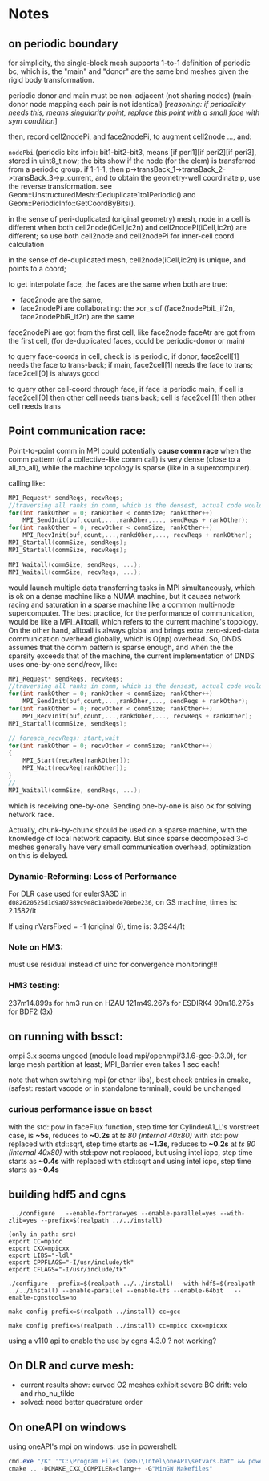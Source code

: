 # Notes

## on periodic boundary

for simplicity, the single-block mesh supports 1-to-1 definition of periodic bc, which is, the "main" and "donor" are the same bnd meshes given the rigid body transformation.

periodic donor and main must be non-adjacent (not sharing nodes) (main-donor node mapping each pair is not identical) [*reasoning: if periodicity needs this, means singularity point, replace this point with a small face with sym condition*]

then, record cell2nodePi, and face2nodePi, to augment cell2node ..., and:

`nodePbi` (periodic bits info): bit1-bit2-bit3, means [if peri1][if peri2][if peri3], stored in uint8_t now; the bits show if the node (for the elem) is transferred from a periodic group. if 1-1-1, then p->transBack_1->transBack_2->transBack_3->p_current, and to obtain the geometry-well coordinate p, use the reverse transformation. see Geom::UnstructuredMesh::Deduplicate1to1Periodic() and Geom::PeriodicInfo::GetCoordByBits().

in the sense of peri-duplicated (original geometry) mesh, node in a cell is different when both cell2node(iCell,ic2n) and cell2nodePI(iCell,ic2n) are different; so use both cell2node and cell2nodePi for inner-cell coord calculation

in the sense of de-duplicated mesh, cell2node(iCell,ic2n) is unique, and points to a coord;

to get interpolate face, the faces are the same when both are true:

- face2node are the same,
- face2nodePi are collaborating: the xor_s of (face2nodePbiL_if2n, face2nodePbiR_if2n) are the same

face2nodePi are got from the first cell, like face2node
faceAtr are got from the first cell, (for de-duplicated faces, could be periodic-donor or main)

to query face-coords in cell, check is is periodic, if donor, face2cell[1] needs the face to trans-back; if main, face2cell[1] needs the face to trans; face2cell[0] is always good

to query other cell-coord through face, if face is periodic main, if cell is face2cell[0] then other cell needs trans back; cell is face2cell[1] then other cell needs trans


## Point communication race:

Point-to-point comm in MPI could potentially **cause comm race** when the comm pattern (of a collective-like comm call) is very dense (close to a all_to_all), while the machine topology is sparse (like in a supercomputer).

calling like:

```c
MPI_Request* sendReqs, recvReqs;
//traversing all ranks in comm, which is the densest, actual code would omit those with zero size
for(int rankOther = 0; rankOther < commSize; rankOther++) 
    MPI_SendInit(buf,count,...,rankOher,..., sendReqs + rankOther);
for(int rankOther = 0; recvOther < commSize; rankOther++)
    MPI_RecvInit(buf,count,...,rankdOher,..., recvReqs + rankOther); 
MPI_Startall(commSize, sendReqs);
MPI_Startall(commSize, recvReqs);

MPI_Waitall(commSize, sendReqs, ...);
MPI_Waitall(commSize, recvReqs, ...);
```

would launch multiple data transferring tasks in MPI simultaneously, which is ok on a dense machine like a NUMA machine, but it causes network racing and saturation in a sparse machine like a common multi-node supercomputer. The best practice, for the performance of communication, would be like a MPI_Alltoall, which refers to the current machine's topology. On the other hand, alltoall is always global and brings extra zero-sized-data communication overhead globally, which is O(np) overhead. So, DNDS assumes that the comm pattern is sparse enough, and when the the sparsity exceeds that of the machine, the current implementation of DNDS uses one-by-one send/recv, like: 

```c
MPI_Request* sendReqs, recvReqs;
//traversing all ranks in comm, which is the densest, actual code would omit those with zero size
for(int rankOther = 0; rankOther < commSize; rankOther++) 
    MPI_SendInit(buf,count,...,rankOher,..., sendReqs + rankOther);
for(int rankOther = 0; recvOther < commSize; rankOther++)
    MPI_RecvInit(buf,count,...,rankdOher,..., recvReqs + rankOther); 
MPI_Startall(commSize, sendReqs);

// foreach_recvReqs: start,wait
for(int rankOther = 0; recvOther < commSize; rankOther++)
{
    MPI_Start(recvReq[rankOther]);
    MPI_Wait(recvReq[rankOther]);
}
// 
MPI_Waitall(commSize, sendReqs, ...);
```

which is receiving one-by-one. Sending one-by-one is also ok for solving network race. 

Actually, chunk-by-chunk should be used on a sparse machine, with the knowledge of local network capacity. But since sparse decomposed 3-d meshes generally have very small communication overhead, optimization on this is delayed.


### Dynamic-Reforming: Loss of Performance

For DLR case used for eulerSA3D in `d082620525d1d9a07889c9e8c1a9bede70ebe236`, on GS machine, times is: 2.1582/it

If using nVarsFixed = -1  (original 6), time is: 3.3944/1t


### Note on HM3: 

must use residual instead of uinc for convergence monitoring!!!

### HM3 testing:

237m14.899s for hm3 run on HZAU
121m49.267s for ESDIRK4
90m18.275s for BDF2 (3x)

## on running with bssct:

ompi 3.x seems ungood (module load mpi/openmpi/3.1.6-gcc-9.3.0), for large mesh partition at least; MPI_Barrier even takes 1 sec each!

note that when switching mpi (or other libs), best check entries in cmake, (safest: restart vscode or in standalone terminal), could be unchanged

### curious performance issue on bssct

with the std::pow in faceFlux function, step time for CylinderA1_L's vorstreet case, is **~5s**, reduces to **~0.2s** at *ts 80 (internal 40x80)*
with std::pow replaced with std::sqrt, step time starts as **~1.3s**, reduces to **~0.2s** at *ts 80 (internal 40x80)*
with std::pow not replaced, but using intel icpc,  step time starts as **~0.4s**
with replaced with std::sqrt and using intel icpc, step time starts as **~0.4s**

## building hdf5 and cgns
```
 ../configure   --enable-fortran=yes --enable-parallel=yes --with-zlib=yes --prefix=$(realpath ../../install) 
```

```
(only in path: src)
export CC=mpicc
export CXX=mpicxx
export LIBS="-ldl"
export CPPFLAGS="-I/usr/include/tk"
export CFLAGS="-I/usr/include/tk"

./configure --prefix=$(realpath ../../install) --with-hdf5=$(realpath ../../install) --enable-parallel --enable-lfs --enable-64bit   --enable-cgnstools=no
```

```
make config prefix=$(realpath ../install) cc=gcc
```

```
make config prefix=$(realpath ../install) cc=mpicc cxx=mpicxx
```

using a v110 api to enable the use by cgns 4.3.0 ? not working?

## On DLR and curve mesh:

- current results show: curved O2 meshes exhibit severe BC drift: velo and rho_nu_tilde
- solved: need better quadrature order

## On oneAPI on windows

using oneAPI's mpi on windows: use in powershell:

``` powershell
cmd.exe "/K" '"C:\Program Files (x86)\Intel\oneAPI\setvars.bat" && powershell'
cmake .. -DCMAKE_CXX_COMPILER=clang++ -G"MinGW Makefiles"
```

<!-- using oneAPI's icpx on windows: use in powershell:
``` powershell
cmd.exe "/K" '"C:\Program Files (x86)\Intel\oneAPI\setvars.bat" && powershell'
cmake .. -DCMAKE_CXX_COMPILER=icx-cl -G"Unix Makefiles"
``` -->
